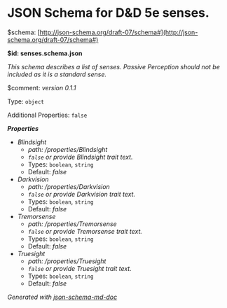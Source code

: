 # JSON Schema for D&D 5e senses.

&#36;schema: [http://json-schema.org/draft-07/schema#](http://json-schema.org/draft-07/schema#)

<b id="senses.schema.json">&#36;id: senses.schema.json</b>

_This schema describes a list of senses. Passive Perception should not be included as it is a standard sense._

&#36;comment: _version 0.1.1_

Type: `object`

Additional Properties: `false`

**_Properties_**

 - <i id="/properties/Blindsight">Blindsight</i>
	 - <i id="/properties/Blindsight">path: /properties/Blindsight</i>
	 - _`false` or provide Blindsight trait text._
	 - Types: `boolean`, `string`
	 - Default: _false_
 - <i id="/properties/Darkvision">Darkvision</i>
	 - <i id="/properties/Darkvision">path: /properties/Darkvision</i>
	 - _`false` or provide Darkvision trait text._
	 - Types: `boolean`, `string`
	 - Default: _false_
 - <i id="/properties/Tremorsense">Tremorsense</i>
	 - <i id="/properties/Tremorsense">path: /properties/Tremorsense</i>
	 - _`false` or provide Tremorsense trait text._
	 - Types: `boolean`, `string`
	 - Default: _false_
 - <i id="/properties/Truesight">Truesight</i>
	 - <i id="/properties/Truesight">path: /properties/Truesight</i>
	 - _`false` or provide Truesight trait text._
	 - Types: `boolean`, `string`
	 - Default: _false_

_Generated with [json-schema-md-doc](https://brianwendt.github.io/json-schema-md-doc/)_